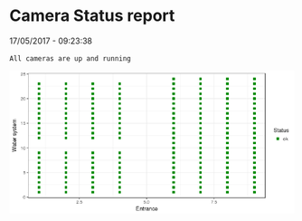 Camera Status report
================
17/05/2017 - 09:23:38

    All cameras are up and running

![](camreport_files/figure-markdown_github/unnamed-chunk-2-1.png)
